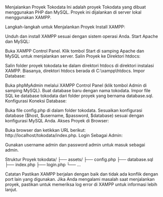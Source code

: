 Menjalankan Proyek Tokodata
Ini adalah proyek Tokodata yang dibuat menggunakan PHP dan MySQL. Proyek ini dijalankan di server lokal menggunakan XAMPP.

Langkah-langkah untuk Menjalankan Proyek
Install XAMPP:

Unduh dan install XAMPP sesuai dengan sistem operasi Anda.
Start Apache dan MySQL:

Buka XAMPP Control Panel.
Klik tombol Start di samping Apache dan MySQL untuk menjalankan server.
Salin Proyek ke Direktori htdocs:

Salin folder proyek tokodata ke dalam direktori htdocs di direktori instalasi XAMPP. Biasanya, direktori htdocs berada di C:\xampp\htdocs\.
Impor Database:

Buka phpMyAdmin melalui XAMPP Control Panel (klik tombol Admin di samping MySQL).
Buat database baru dengan nama tokodata.
Impor file SQL ke database tokodata dari folder proyek yang bernama database.sql.
Konfigurasi Koneksi Database:

Buka file config.php di dalam folder tokodata.
Sesuaikan konfigurasi database ($host, $username, $password, $database) sesuai dengan konfigurasi MySQL Anda.
Akses Proyek di Browser:

Buka browser dan ketikkan URL berikut: http://localhost/tokodata/index.php.
Login Sebagai Admin:

Gunakan username admin dan password admin untuk masuk sebagai admin.

Struktur Proyek
tokodata/
├── assets/
├── config.php
├── database.sql
├── index.php
├── login.php
└── ...

Catatan
Pastikan XAMPP berjalan dengan baik dan tidak ada konflik dengan port lain yang digunakan. Jika Anda mengalami masalah saat menjalankan proyek, pastikan untuk memeriksa log error di XAMPP untuk informasi lebih lanjut.
